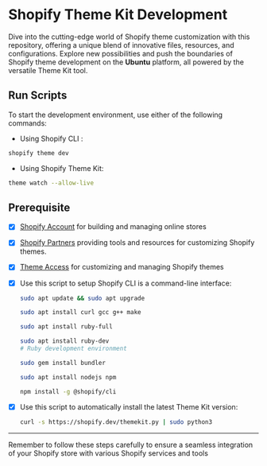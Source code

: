 # Shopify Theme Kit Development

Dive into the cutting-edge world of Shopify theme customization with this repository, offering a unique blend of innovative files, resources, and configurations. Explore new possibilities and push the boundaries of Shopify theme development on the **Ubuntu** platform, all powered by the versatile Theme Kit tool.


## Run Scripts
To start the development environment, use either of the following commands:

- Using Shopify CLI :
```bash
shopify theme dev

```

- Using Shopify Theme Kit:
```bash
theme watch --allow-live

```


## Prerequisite

- [x] [Shopify Account](https://www.shopify.com) for building and managing online stores
- [x] [Shopify Partners](https://www.shopify.com/partners) providing tools and resources for customizing Shopify themes.
- [x] [Theme Access](https://apps.shopify.com/theme-access?search_id=0a12c1ca-199a-4a6c-a3e7-6e83874e2d01&surface_detail=theme+kit+access&surface_inter_position=1&surface_intra_position=5&surface_type=search) for customizing and managing Shopify themes

- [x] Use this script to setup Shopify CLI is a command-line interface:

    ```bash
    sudo apt update && sudo apt upgrade
    
    sudo apt install curl gcc g++ make
    
    sudo apt install ruby-full
    
    sudo apt install ruby-dev
    # Ruby development environment
    
    sudo gem install bundler
    
    sudo apt install nodejs npm
    
    npm install -g @shopify/cli

    ```

- [x] Use this script to automatically install the latest Theme Kit version:

    ```bash
    curl -s https://shopify.dev/themekit.py | sudo python3

    ```
    
---
Remember to follow these steps carefully to ensure a seamless integration of your Shopify store with various Shopify services and tools
